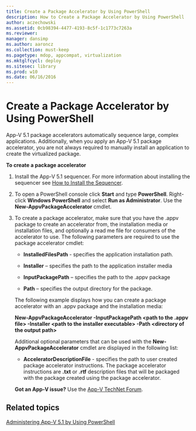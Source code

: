 ```yaml
---
title: Create a Package Accelerator by Using PowerShell
description: How to Create a Package Accelerator by Using PowerShell
author: aczechowski
ms.assetid: 0cb98394-4477-4193-8c5f-1c1773c7263a
ms.reviewer: 
manager: dansimp
ms.author: aaroncz
ms.collection: must-keep
ms.pagetype: mdop, appcompat, virtualization
ms.mktglfcycl: deploy
ms.sitesec: library
ms.prod: w10
ms.date: 06/16/2016
---
```



# Create a Package Accelerator by Using PowerShell


App-V 5.1 package accelerators automatically sequence large, complex applications. Additionally, when you apply an App-V 5.1 package accelerator, you are not always required to manually install an application to create the virtualized package.

**To create a package accelerator**

1.  Install the App-V 5.1 sequencer. For more information about installing the sequencer see [How to Install the Sequencer](how-to-install-the-sequencer-51beta-gb18030.md).

2.  To open a PowerShell console click **Start** and type **PowerShell**. Right-click **Windows PowerShell** and select **Run as Administrator**. Use the **New-AppvPackageAccelerator** cmdlet.

3.  To create a package accelerator, make sure that you have the .appv package to create an accelerator from, the installation media or installation files, and optionally a read me file for consumers of the accelerator to use. The following parameters are required to use the package accelerator cmdlet:

    -   **InstalledFilesPath** - specifies the application installation path.

    -   **Installer** – specifies the path to the application installer media

    -   **InputPackagePath** – specifies the path to the .appv package

    -   **Path** – specifies the output directory for the package.

    The following example displays how you can create a package accelerator with an .appv package and the installation media:

    **New-AppvPackageAccelerator -InputPackagePath &lt;path to the .appv file&gt; -Installer &lt;path to the installer executable&gt; -Path &lt;directory of the output path&gt;**

    Additional optional parameters that can be used with the **New-AppvPackageAccelerator** cmdlet are displayed in the following list:

    -   **AcceleratorDescriptionFile** - specifies the path to user created package accelerator instructions. The package accelerator instructions are **.txt** or **.rtf** description files that will be packaged with the package created using the package accelerator.

    **Got an App-V issue?** Use the [App-V TechNet Forum](https://social.technet.microsoft.com/Forums/home?forum=mdopappv).

## Related topics


[Administering App-V 5.1 by Using PowerShell](administering-app-v-51-by-using-powershell.md)

 

 





